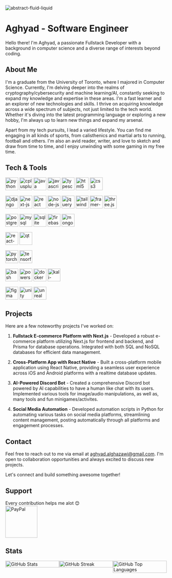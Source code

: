 ![abstract-fluid-liquid](https://github.com/dr-dark-flames/dr-dark-flames/assets/12224035/1544ff9a-6e76-4eba-a56a-1d4b1df11402)

# Aghyad - Software Engineer

Hello there! I'm Aghyad, a passionate Fullstack Developer with a background in computer science and a diverse range of interests beyond coding.

## About Me

I'm a graduate from the University of Toronto, where I majored in Computer Science. Currently, I'm delving deeper into the realms of cryptography/cybersecurity and machine learning/AI, constantly seeking to expand my knowledge and expertise in these areas. I'm a fast learner and an explorer of new technologies and skills. I thrive on acquiring knowledge across a wide spectrum of subjects, not just limited to the tech world. Whether it's diving into the latest programming language or exploring a new hobby, I'm always up to learn new things and expand my arsenal.

Apart from my tech pursuits, I lead a varied lifestyle. You can find me engaging in all kinds of sports, from calisthenics and martial arts to running, football and others. I'm also an avid reader, writer, and love to sketch and draw from time to time, and I enjoy unwinding with some gaming in my free time.

## Tech & Tools

<p align="left">
    <img src="https://cdn.worldvectorlogo.com/logos/python-5.svg" alt="python" width="40" height="40"/>
    <img src="https://cdn.worldvectorlogo.com/logos/c.svg" alt="cplusplus" width="40" height="40"/>
    <img src="https://cdn.worldvectorlogo.com/logos/jee-3.svg" alt="java" width="40" height="40"/>
    <img src="https://cdn.worldvectorlogo.com/logos/logo-javascript.svg" alt="javascript" width="40" height="40"/>
    <img src="https://cdn.worldvectorlogo.com/logos/typescript.svg" alt="typescript" width="40" height="40"/>
    <img src="https://cdn.worldvectorlogo.com/logos/html-1.svg" alt="html5" width="40" height="40"/>
    <img src="https://cdn.worldvectorlogo.com/logos/css-3.svg" alt="css3" width="40" height="40"/>
</p>

<p align="left">
    <img src="https://cdn.worldvectorlogo.com/logos/django.svg" alt="django" width="40" height="40"/>
    <img src="https://cdn.worldvectorlogo.com/logos/next-js.svg" alt="next-js" width="40" height="40"/>
    <img src="https://cdn.worldvectorlogo.com/logos/react-2.svg" alt="react" width="40" height="40"/>
    <img src="https://cdn.worldvectorlogo.com/logos/nodejs-3.svg" alt="node-js" width="40" height="40"/>
    <img src="https://cdn.worldvectorlogo.com/logos/jquery-4.svg" alt="jquery" width="40" height="40"/>
    <img src="https://cdn.worldvectorlogo.com/logos/tailwindcss.svg" alt="tailwindcss" width="40" height="40"/>
    <img src="https://cdn.worldvectorlogo.com/logos/framer-motion.svg" alt="framer-motion" width="40" height="40"/>
    <img src="https://github.com/dr-dark-flames/dr-dark-flames/assets/12224035/d186b38e-8b98-46c5-9915-8843253ec307" alt="three.js" width="40" height="40"/>
</p>

<p align="left">
    <img src="https://cdn.worldvectorlogo.com/logos/postgresql.svg" alt="postgresql" width="40" height="40"/>
    <img src="https://www.vectorlogo.zone/logos/mysql/mysql-icon.svg" alt="mysql" width="40" height="40"/>
    <img src="https://www.vectorlogo.zone/logos/sqlite/sqlite-icon.svg" alt="sqlite" width="40" height="40"/>
    <img src="https://www.vectorlogo.zone/logos/firebase/firebase-icon.svg" alt="firebase" width="40" height="40"/>
    <img src="https://cdn.worldvectorlogo.com/logos/mongodb-icon-1.svg" alt="mongodb" width="40" height="40"/>
</p>

<p align="left">
    <img src="https://cdn.worldvectorlogo.com/logos/react-native-1.svg" alt="react-native" width="40" height="40"/>
    <img src="https://cdn.worldvectorlogo.com/logos/qt-1.svg" alt="qt" width="40" height="40"/>
</p>

<p align="left">
    <img src="https://www.vectorlogo.zone/logos/pytorch/pytorch-icon.svg" alt="pytorch" width="40" height="40"/>
    <img src="https://www.vectorlogo.zone/logos/tensorflow/tensorflow-icon.svg" alt="tensorflow" width="40" height="40"/>
</p>

<p align="left">
    <img src="https://cdn.worldvectorlogo.com/logos/bash-2.svg" alt="bash" width="40" height="40"/>
    <img src="https://cdn.worldvectorlogo.com/logos/powershell.svg" alt="powershell" width="40" height="40"/>
    <img src="https://cdn.worldvectorlogo.com/logos/docker-4.svg" alt="docker" width="40" height="40"/>
    <img src="https://cdn.worldvectorlogo.com/logos/kali-1.svg" alt="kali-linux" width="40" height="40"/>
</p>

<p align="left">
    <img src="https://www.vectorlogo.zone/logos/figma/figma-icon.svg" alt="figma" width="40" height="40"/>
    <img src="https://github.com/dr-dark-flames/dr-dark-flames/assets/12224035/63995e6f-8b6b-4c1d-a320-5f718dea1e5d" alt="unity" width="40" height="40"/>
    <img src="https://github.com/dr-dark-flames/dr-dark-flames/assets/12224035/707c2112-2c8b-4dd7-a94b-76355392ad69" alt="unreal" width="40" height="40"/>
</p>

## Projects

Here are a few noteworthy projects I've worked on:

1. **Fullstack E-commerce Platform with Next.js** - Developed a robust e-commerce platform utilizing Next.js for frontend and backend, and Prisma for database operations. Integrated with both SQL and NoSQL databases for efficient data management.

2. **Cross-Platform App with React Native** - Built a cross-platform mobile application using React Native, providing a seamless user experience across iOS and Android platforms with a realtime database updates.

3. **AI-Powered Discord Bot** - Created a comprehensive Discord bot powered by AI capabilities to have a human like chat with its users. Implemented various tools for image/audio manipulations, as well as, many tools and fun minigames/activites.

4. **Social Media Automation** - Developed automation scripts in Python for automating various tasks on social media platforms, streamlining content management, posting automatically through all platforms and engagement processes.

## Contact

Feel free to reach out to me via email at [aghyad.alghazawi@gmail.com](mailto:aghyad.alghazawi@gmail.com). I'm open to collaboration opportunities and always excited to discuss new projects.

Let's connect and build something awesome together!

## Support

Every contribution helps me alot 😊 <br>
[<img src="https://cdn.worldvectorlogo.com/logos/paypal-3.svg" alt="PayPal" width="100" height="100">](https://paypal.me/drdarkflames)

## Stats
<div style="display:flex;">
    <img src="https://github-readme-stats.vercel.app/api?username=dr-dark-flames&theme=midnight-purple&hide_border=true&include_all_commits=true&count_private=true" alt="GitHub Stats" style="width: 100%;">
    <img src="https://github-readme-streak-stats.herokuapp.com/?user=dr-dark-flames&theme=midnight-purple&hide_border=true" alt="GitHub Streak" style=" width: 100%;">
    <img src="https://github-readme-stats.vercel.app/api/top-langs/?username=dr-dark-flames&theme=midnight-purple&hide_border=true&include_all_commits=true&count_private=true&layout=compact" alt="GitHub Top Languages" style="width: 100%;">
</div>



<!--
![](https://github-readme-stats.vercel.app/api?username=dr-dark-flames&theme=midnight-purple&hide_border=true&include_all_commits=true&count_private=true)<br/>
![](https://github-readme-streak-stats.herokuapp.com/?user=dr-dark-flames&theme=midnight-purple&hide_border=true)<br/>
![](https://github-readme-stats.vercel.app/api/top-langs/?username=dr-dark-flames&theme=midnight-purple&hide_border=true&include_all_commits=true&count_private=true&layout=compact)
-->
